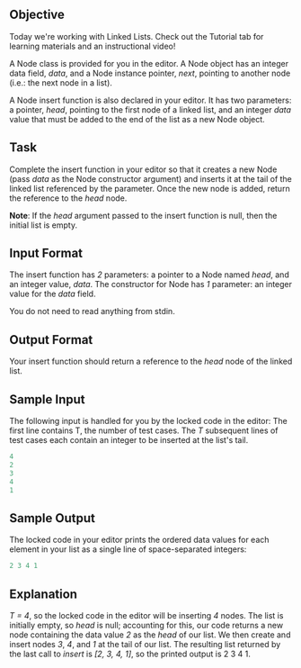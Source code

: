 ## Objective

Today we're working with Linked Lists. Check out the Tutorial tab for learning materials and an instructional video!

A Node class is provided for you in the editor. A Node object has an integer data field, *data*, and a Node instance pointer, *next*, pointing to another node (i.e.: the next node in a list).

A Node insert function is also declared in your editor. It has two parameters: a pointer, *head*, pointing to the first node of a linked list, and an integer *data* value that must be added to the end of the list as a new Node object.

## Task

Complete the insert function in your editor so that it creates a new Node (pass *data* as the Node constructor argument) and inserts it at the tail of the linked list referenced by the parameter. Once the new node is added, return the reference to the *head* node.

**Note**: If the *head* argument passed to the insert function is null, then the initial list is empty.

## Input Format

The insert function has *2* parameters: a pointer to a Node named *head*, and an integer value, *data*.
The constructor for Node has *1* parameter: an integer value for the *data* field.

You do not need to read anything from stdin.

## Output Format

Your insert function should return a reference to the *head* node of the linked list.

## Sample Input

The following input is handled for you by the locked code in the editor:
The first line contains T, the number of test cases.
The *T* subsequent lines of test cases each contain an integer to be inserted at the list's tail.

```c++
4
2
3
4
1
```

## Sample Output

The locked code in your editor prints the ordered data values for each element in your list as a single line of space-separated integers:

```c++
2 3 4 1
```

## Explanation

*T = 4*, so the locked code in the editor will be inserting *4* nodes.
The list is initially empty, so *head* is null; accounting for this, our code returns a new node containing the data value *2* as the *head* of our list. We then create and insert nodes *3*, *4*, and *1* at the tail of our list. The resulting list returned by the last call to *insert* is *[2, 3, 4, 1]*, so the printed output is 2 3 4 1.
